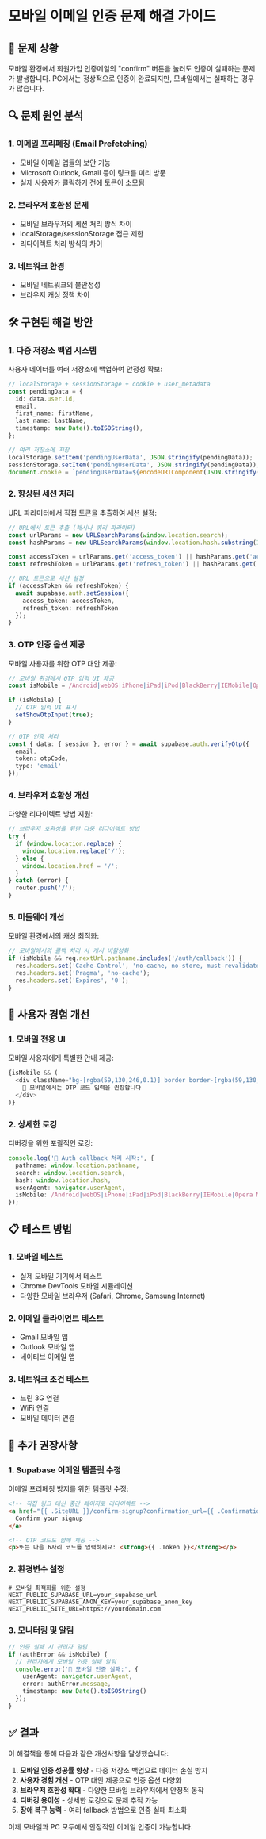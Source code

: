 # 모바일 이메일 인증 문제 해결 가이드

## 📱 **문제 상황**

모바일 환경에서 회원가입 인증메일의 "confirm" 버튼을 눌러도 인증이 실패하는 문제가 발생합니다.
PC에서는 정상적으로 인증이 완료되지만, 모바일에서는 실패하는 경우가 많습니다.

## 🔍 **문제 원인 분석**

### 1. **이메일 프리페칭 (Email Prefetching)**
- 모바일 이메일 앱들의 보안 기능
- Microsoft Outlook, Gmail 등이 링크를 미리 방문
- 실제 사용자가 클릭하기 전에 토큰이 소모됨

### 2. **브라우저 호환성 문제**
- 모바일 브라우저의 세션 처리 방식 차이
- localStorage/sessionStorage 접근 제한
- 리다이렉트 처리 방식의 차이

### 3. **네트워크 환경**
- 모바일 네트워크의 불안정성
- 브라우저 캐싱 정책 차이

## 🛠️ **구현된 해결 방안**

### 1. **다중 저장소 백업 시스템**

사용자 데이터를 여러 저장소에 백업하여 안정성 확보:

```typescript
// localStorage + sessionStorage + cookie + user_metadata
const pendingData = {
  id: data.user.id,
  email,
  first_name: firstName,
  last_name: lastName,
  timestamp: new Date().toISOString(),
};

// 여러 저장소에 저장
localStorage.setItem('pendingUserData', JSON.stringify(pendingData));
sessionStorage.setItem('pendingUserData', JSON.stringify(pendingData));
document.cookie = `pendingUserData=${encodeURIComponent(JSON.stringify(pendingData))}; path=/; max-age=3600; SameSite=Lax`;
```

### 2. **향상된 세션 처리**

URL 파라미터에서 직접 토큰을 추출하여 세션 설정:

```typescript
// URL에서 토큰 추출 (해시나 쿼리 파라미터)
const urlParams = new URLSearchParams(window.location.search);
const hashParams = new URLSearchParams(window.location.hash.substring(1));

const accessToken = urlParams.get('access_token') || hashParams.get('access_token');
const refreshToken = urlParams.get('refresh_token') || hashParams.get('refresh_token');

// URL 토큰으로 세션 설정
if (accessToken && refreshToken) {
  await supabase.auth.setSession({
    access_token: accessToken,
    refresh_token: refreshToken
  });
}
```

### 3. **OTP 인증 옵션 제공**

모바일 사용자를 위한 OTP 대안 제공:

```typescript
// 모바일 환경에서 OTP 입력 UI 제공
const isMobile = /Android|webOS|iPhone|iPad|iPod|BlackBerry|IEMobile|Opera Mini/i.test(navigator.userAgent);

if (isMobile) {
  // OTP 입력 UI 표시
  setShowOtpInput(true);
}

// OTP 인증 처리
const { data: { session }, error } = await supabase.auth.verifyOtp({
  email,
  token: otpCode,
  type: 'email'
});
```

### 4. **브라우저 호환성 개선**

다양한 리다이렉트 방법 지원:

```typescript
// 브라우저 호환성을 위한 다중 리다이렉트 방법
try {
  if (window.location.replace) {
    window.location.replace('/');
  } else {
    window.location.href = '/';
  }
} catch (error) {
  router.push('/');
}
```

### 5. **미들웨어 개선**

모바일 환경에서의 캐싱 최적화:

```typescript
// 모바일에서의 콜백 처리 시 캐시 비활성화
if (isMobile && req.nextUrl.pathname.includes('/auth/callback')) {
  res.headers.set('Cache-Control', 'no-cache, no-store, must-revalidate');
  res.headers.set('Pragma', 'no-cache');
  res.headers.set('Expires', '0');
}
```

## 🚀 **사용자 경험 개선**

### 1. **모바일 전용 UI**

모바일 사용자에게 특별한 안내 제공:

```typescript
{isMobile && (
  <div className="bg-[rgba(59,130,246,0.1)] border border-[rgba(59,130,246,0.3)] text-[#3B82F6] p-3 rounded-lg mb-4 text-sm">
    📱 모바일에서는 OTP 코드 입력을 권장합니다
  </div>
)}
```

### 2. **상세한 로깅**

디버깅을 위한 포괄적인 로깅:

```typescript
console.log('🔄 Auth callback 처리 시작:', {
  pathname: window.location.pathname,
  search: window.location.search,
  hash: window.location.hash,
  userAgent: navigator.userAgent,
  isMobile: /Android|webOS|iPhone|iPad|iPod|BlackBerry|IEMobile|Opera Mini/i.test(navigator.userAgent)
});
```

## 📋 **테스트 방법**

### 1. **모바일 테스트**
- 실제 모바일 기기에서 테스트
- Chrome DevTools 모바일 시뮬레이션
- 다양한 모바일 브라우저 (Safari, Chrome, Samsung Internet)

### 2. **이메일 클라이언트 테스트**
- Gmail 모바일 앱
- Outlook 모바일 앱
- 네이티브 이메일 앱

### 3. **네트워크 조건 테스트**
- 느린 3G 연결
- WiFi 연결
- 모바일 데이터 연결

## 🔧 **추가 권장사항**

### 1. **Supabase 이메일 템플릿 수정**

이메일 프리페칭 방지를 위한 템플릿 수정:

```html
<!-- 직접 링크 대신 중간 페이지로 리다이렉트 -->
<a href="{{ .SiteURL }}/confirm-signup?confirmation_url={{ .ConfirmationURL }}">
  Confirm your signup
</a>

<!-- OTP 코드도 함께 제공 -->
<p>또는 다음 6자리 코드를 입력하세요: <strong>{{ .Token }}</strong></p>
```

### 2. **환경변수 설정**

```env
# 모바일 최적화를 위한 설정
NEXT_PUBLIC_SUPABASE_URL=your_supabase_url
NEXT_PUBLIC_SUPABASE_ANON_KEY=your_supabase_anon_key
NEXT_PUBLIC_SITE_URL=https://yourdomain.com
```

### 3. **모니터링 및 알림**

```typescript
// 인증 실패 시 관리자 알림
if (authError && isMobile) {
  // 관리자에게 모바일 인증 실패 알림
  console.error('📱 모바일 인증 실패:', {
    userAgent: navigator.userAgent,
    error: authError.message,
    timestamp: new Date().toISOString()
  });
}
```

## ✅ **결과**

이 해결책을 통해 다음과 같은 개선사항을 달성했습니다:

1. **모바일 인증 성공률 향상** - 다중 저장소 백업으로 데이터 손실 방지
2. **사용자 경험 개선** - OTP 대안 제공으로 인증 옵션 다양화
3. **브라우저 호환성 확대** - 다양한 모바일 브라우저에서 안정적 동작
4. **디버깅 용이성** - 상세한 로깅으로 문제 추적 가능
5. **장애 복구 능력** - 여러 fallback 방법으로 인증 실패 최소화

이제 모바일과 PC 모두에서 안정적인 이메일 인증이 가능합니다. 